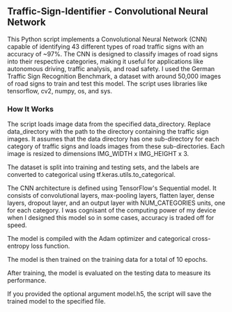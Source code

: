 ## Traffic-Sign-Identifier - Convolutional Neural Network
This Python script implements a Convolutional Neural Network (CNN) capable of identifying 43 different types of road traffic signs with an accuracy of ~97%. The CNN is designed to classify images of road signs into their respective categories, making it useful for applications like autonomous driving, traffic analysis, and road safety. I used the German Traffic Sign Recognition Benchmark, a dataset with around 50,000 images of road signs to train and test this model.
The script uses libraries like tensorflow, cv2, numpy, os, and sys.

### How It Works
The script loads image data from the specified data_directory. Replace data_directory with the path to the directory containing the traffic sign images. It assumes that the data directory has one sub-directory for each category of traffic signs and loads images from these sub-directories. Each image is resized to dimensions IMG_WIDTH x IMG_HEIGHT x 3.

The dataset is split into training and testing sets, and the labels are converted to categorical using tf.keras.utils.to_categorical.

The CNN architecture is defined using TensorFlow's Sequential model. It consists of convolutional layers, max-pooling layers, flatten layer, dense layers, dropout layer, and an output layer with NUM_CATEGORIES units, one for each category. I was cognisant of the computing power of my device when I designed this model so in some cases, accuracy is traded off for speed.

The model is compiled with the Adam optimizer and categorical cross-entropy loss function.

The model is then trained on the training data for a total of 10 epochs.

After training, the model is evaluated on the testing data to measure its performance.

If you provided the optional argument model.h5, the script will save the trained model to the specified file.
